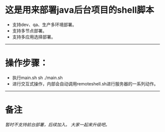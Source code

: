 # 这是用来部署java后台项目的shell脚本


- 支持dev、qa、生产多环境部署。
- 支持多节点部署。
- 支持多应用选择部署。

-----

# 操作步骤：
  - 执行main.sh sh ./main.sh  
  - 进行交互式操作，内部会自动调用remoteshell.sh进行服务器的一系列动作。

--------


# 备注
*暂时不支持前台部署，后续加入。
大家一起来升级吧。*

